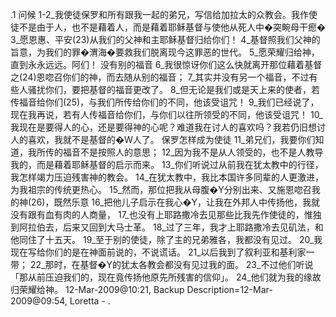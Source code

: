 .1 
问候 
1-2_我使徒保罗和所有跟我一起的弟兄，写信给加拉太的众教会。我作使徒不是由于人，也不是藉着人，而是藉着耶稣基督与使他从死人中�突畹母干瘛� 3_愿恩惠、平安(23)从我们的父神和主耶稣基督归给你们！ 4_基督照我们父神的旨意，为我们的罪�渭海�要救我们脱离现今这罪恶的世代。 5_愿荣耀归给神，直到永永远远。阿们！ 
没有别的福音 
6_我很惊讶你们这么快就离开那位藉着基督之(24)恩唿召你们的神，而去随从别的福音； 7_其实并没有另一个福音，不过有些人骚扰你们，要把基督的福音更改了。 8_但无论是我们或是天上来的使者，若传福音给你们(25)，与我们所传给你们的不同，他该受诅咒！ 9_我们已经说了，现在我再说，若有人传福音给你们，与你们以往所领受的不同，他该受诅咒！ 
10_我现在是要得人的心，还是要得神的心呢？难道我在讨人的喜欢吗？我若仍旧想讨人的喜欢，我就不是基督的�W人了。 
保罗怎样成为使徒 
11_弟兄们，我要你们知道，我所传的福音不是按照人的意思； 12_因为我不是从人领受的，也不是人教导我的，而是藉着耶稣基督的启示而来。 
13_你们听说过从前我在犹太教中的行径，我怎样竭力压迫残害神的教会。 14_在犹太教中，我比本国许多同辈的人更激进，为我祖宗的传统更热心。 15_然而，那位把我从母腹�Y分别出来、又施恩唿召我的神(26)，既然乐意 16_把他儿子启示在我心�Y，让我在外邦人中传扬他，我就没有跟有血有肉的人商量， 17_也没有上耶路撒冷去见那些比我先作使徒的，惟独到阿拉伯去，后来又回到大马士革。 
18_过了三年，我才上耶路撒冷去见矶法，和他同住了十五天。 19_至于别的使徒，除了主的兄弟雅各，我都没有见过。 20_我现在写给你们的是在神面前说的，不说谎话。 21_以后我到了叙利亚和基利家一带； 22_那时，在基督�Y的犹太各教会都没有见过我的面。 23_不过他们听说「那从前压迫我们的，现在竟传扬他原先所残害的信仰」。 24_他们就为我的缘故归荣耀给神。 
12-Mar-2009@10:21, Backup Description=12-Mar-2009@09:54, Loretta - 
.